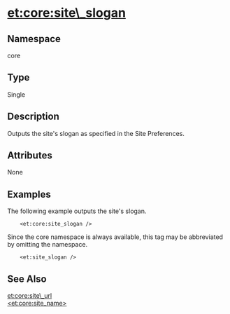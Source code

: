 # <et:core:site\_slogan> #

## Namespace ##
core

## Type ##
Single

## Description ##
Outputs the site's slogan as specified in the Site Preferences.

## Attributes ##
None

## Examples ##

The following example outputs the site's slogan.

```
	<et:core:site_slogan />
```

Since the core namespace is always available, this tag may be abbreviated by omitting the namespace.

```
	<et:site_slogan />
```

## See Also ##
[<et:core:site\_url>](ETCoreSiteURL.md)<br>
<a href='ETCoreSiteName.md'>&lt;et:core:site_name&gt;</a><br>